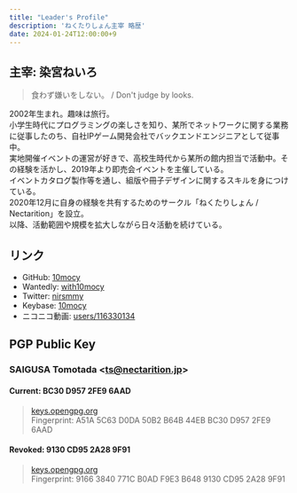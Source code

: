 ```yaml
---
title: "Leader's Profile"
description: 'ねくたりしょん主宰 略歴'
date: 2024-01-24T12:00:00+9
---
```


## 主宰: 染宮ねいろ

> 食わず嫌いをしない。 / Don't judge by looks.

2002年生まれ。趣味は旅行。  
小学生時代にプログラミングの楽しさを知り、某所でネットワークに関する業務に従事したのち、自社IPゲーム開発会社でバックエンドエンジニアとして従事中。  
実地開催イベントの運営が好きで、高校生時代から某所の館内担当で活動中。その経験を活かし、2019年より即売会イベントを主催している。  
イベントカタログ製作等を通し、組版や冊子デザインに関するスキルを身につけている。  
2020年12月に自身の経験を共有するためのサークル「ねくたりしょん /
Nectarition」を設立。  
以降、活動範囲や規模を拡大しながら日々活動を続けている。

## リンク

- GitHub: [10mocy](https://github.com/10mocy)
- Wantedly: [with10mocy](https://wantedly.com/id/with10mocy)
- Twitter: [nirsmmy](https://twitter.com/nirsmmy)
- Keybase: [10mocy](https://keybase.io/10mocy)
- ニコニコ動画: [users/116330134](https://www.nicovideo.jp/users/116330134)

## PGP Public Key

### SAIGUSA Tomotada &lt;ts@nectarition.jp&gt;

#### Current: BC30 D957 2FE9 6AAD

> [keys.opengpg.org](https://keys.openpgp.org/search?q=A51A5C63D0DA50B2B64B44EBBC30D9572FE96AAD)  
> Fingerprint: A51A 5C63 D0DA 50B2 B64B 44EB BC30 D957 2FE9 6AAD

#### Revoked: 9130 CD95 2A28 9F91

> [keys.opengpg.org](https://keys.openpgp.org/search?q=91663840771CB0ADF9E3B6489130CD952A289F91)  
> Fingerprint: 9166 3840 771C B0AD F9E3 B648 9130 CD95 2A28 9F91
